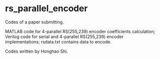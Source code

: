 # rs_parallel_encoder
Codes of a paper submitting.

MATLAB code for 4-parallel RS(255,239) encoder coefficients calculation; Verilog code for serial and 4-parallel RS(255,239) encoder implementations;
rsdata.txt contains data to encode.

Codes written by Honghao Shi.
